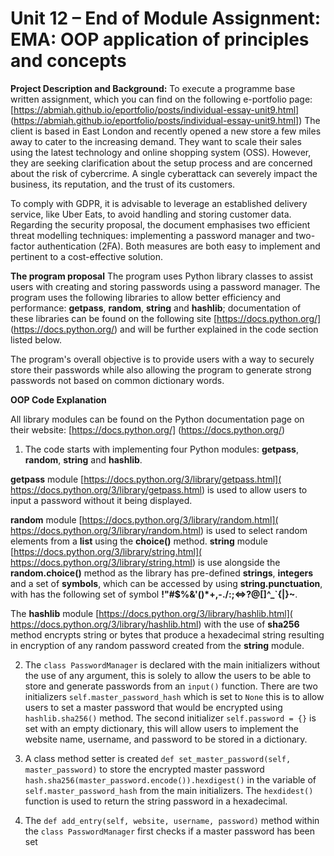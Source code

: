<h1>Unit 12 – End of Module Assignment: EMA: OOP application of principles and concepts</h1>


<strong>Project Description and Background:</strong>
To execute a programme base written assignment, which you can find on the following e-portfolio page: [https://abmiah.github.io/eportfolio/posts/individual-essay-unit9.html] (https://abmiah.github.io/eportfolio/posts/individual-essay-unit9.html]) The client is based in East London and recently opened a new store a few miles away to cater to the increasing demand. They want to scale their sales using the latest technology and online shopping system (OSS). However, they are seeking clarification about the setup process and are concerned about the risk of cybercrime. A single cyberattack can severely impact the business, its reputation, and the trust of its customers.

To comply with GDPR, it is advisable to leverage an established delivery service, like Uber Eats, to avoid handling and storing customer data.  Regarding the security proposal, the document emphasises two efficient threat modelling techniques: implementing a password manager and two-factor authentication (2FA). Both measures are both easy to implement and pertinent to a cost-effective solution.


**The program proposal** 
The program uses Python library classes to assist users with creating and storing passwords using a password manager. The program uses the following libraries to allow better efficiency and performance: **getpass**, **random**, **string** and **hashlib**; documentation of these libraries can be found on the following site [https://docs.python.org/] (https://docs.python.org/) and will be further explained in the code section listed below. 

The program's overall objective is to provide users with a way to securely store their passwords while also allowing the program to generate strong passwords not based on common dictionary words.

**OOP Code Explanation** 

All library modules can be found on the Python documentation page on their website: [https://docs.python.org/] (https://docs.python.org/)

1.	The code starts with implementing four Python modules: **getpass**, **random**, **string** and **hashlib**. 

**getpass** module [https://docs.python.org/3/library/getpass.html]( https://docs.python.org/3/library/getpass.html) is used to allow users to input a password without it being displayed. 

**random** module [https://docs.python.org/3/library/random.html]( https://docs.python.org/3/library/random.html) is used to select random elements from a **list** using the **choice()** method. 
**string** module [https://docs.python.org/3/library/string.html]( https://docs.python.org/3/library/string.html) is use alongside the **random.choice()** method as the library has pre-defined **strings**, **integers** and a set of **symbols**, which can be accessed by using **string.punctuation**, with has the following set of symbol **!"#$%&'()*+,-./:;<=>?@[\]^_`{|}~**. 

The **hashlib** module [https://docs.python.org/3/library/hashlib.html]( https://docs.python.org/3/library/hashlib.html) with the use of **sha256** method encrypts string or bytes that produce a hexadecimal string resulting in encryption of any random password created from the **string** module. 

2.	The `class PasswordManager` is declared with the main initializers without the use of any argument, this is solely to allow the users to be able to store and generate passwords from an `input()` function. There are two initializers `self.master_password_hash` which is set to `None` this is to allow users to set a master password that would be encrypted using `hashlib.sha256()` method. The second initializer `self.password = {}` is set with an empty dictionary, this will allow users to implement the website name, username, and password to be stored in a dictionary.  

3.	A class method setter is created `def set_master_password(self, master_password)` to store the encrypted master password `hash.sha256(master_password.encode()).hexdigest()`  in the variable of `self.master_password_hash` from the main initializers. The `hexdidest()` function is used to return the string password in a hexadecimal.

4.	The `def add_entry(self, website, username, password)` method within the `class PasswordManager` first checks if a master password has been set
